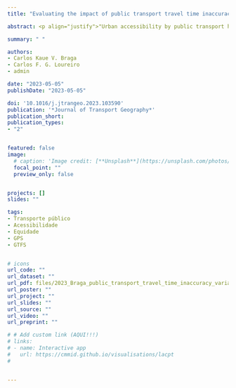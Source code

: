 ```yaml
---
title: "Evaluating the impact of public transport travel time inaccuracy and variability on socio-spatial inequalities in accessibility"

abstract: <p align="justify">"Urban accessibility by public transport has been attracting increasing attention from researchers and transport agencies in recent years. Many of the studies rely on public transport scheduled timetables from GTFS data to calculate accessibility indicators, overlooking the ways in which inaccuracies in scheduled levels of service, as well as day-to-day travel time variability, might impact different socioeconomic groups. This might generate unrealistic or biased results when analyzing accessibility socio-spatial inequalities and assessing transport projects. In this study, we consolidate a method to correct timetables of GTFS feeds based on historical GPS data, and use the city of Fortaleza, Brazil, to show how accessibility to work opportunities based on these two accounts can influence the results of accessibility analyses due to two issues:data inaccuracy and day-to-day travel time variabilities. We use 1-month archived GPS data to create new GTFS timetables that represent both a median level of service and a variability-state level of service; then we use these estimated GTFS to examine the impact of travel time inaccuracy and day-to-day variability on accessibility levels. Results show that, due to the problem of data inaccuracy, the scheduled GTFS underestimates accessibility by 1.5% on average, but in some areas accessibility estimates can be over or underestimated by more than 40%, with significant impact in low income regions. We also find that the variability of travel times have a significant impact of 50% on average on accessibility estimates. This impact is unequally distributed both spatially and across income groups, raising accessibility inequality by 30%. The underlying causes of these impacts are related to several factors, including the GTFS feed's quality, the high concentration of jobs in the city center, and higher travel time variability in the corridors that connect lower-income areas to the city center. These results highlight the importance of considering both inaccuracy and day-to-day variability issues in public transport travel times when estimating accessibility levels and evaluating transport projects, particularly from an equity perspective."</p>

summary: " "

authors:
- Carlos Kaue V. Braga
- Carlos F. G. Loureiro
- admin

date: "2023-05-05"
publishDate: "2023-05-05"

doi: '10.1016/j.jtrangeo.2023.103590'
publication: '*Journal of Transport Geography*'
publication_short:
publication_types:
- "2"


featured: false
image:
  # caption: 'Image credit: [**Unsplash**](https://unsplash.com/photos/jdD8gXaTZsc)'
  focal_point: ""
  preview_only: false


projects: []
slides: ""

tags:
- Transporte público
- Acessibilidade
- Equidade
- GPS
- GTFS


# icons
url_code: ""
url_dataset: ""
url_pdf: files/2023_Braga_public_transport_travel_time_inaccuracy_variability_accessibility.pdf
url_poster: ""
url_project: ""
url_slides: ""
url_source: ""
url_video: ""
url_preprint: ""

# # Add custom link (AQUI!!!)
# links:
# - name: Interactive app
#   url: https://cmmid.github.io/visualisations/lacpt
# 


---
```


